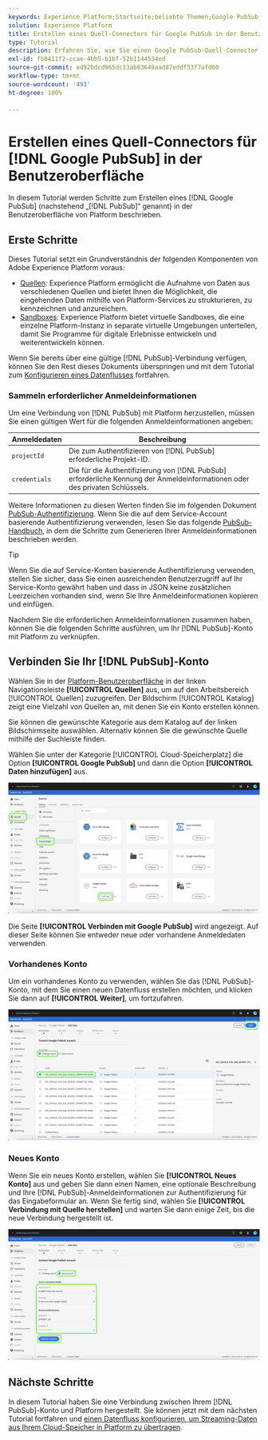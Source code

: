 ```yaml
---
keywords: Experience Platform;Startseite;beliebte Themen;Google PubSub;google pubsub
solution: Experience Platform
title: Erstellen eines Quell-Connectors für Google PubSub in der Benutzeroberfläche
type: Tutorial
description: Erfahren Sie, wie Sie einen Google PubSub-Quell-Connector in der Platform-Benutzeroberfläche erstellen.
exl-id: fb8411f2-ccae-4bb5-b1bf-52b1144534ed
source-git-commit: ed92bdcd965dc13ab83649aad87eddf53f7afd60
workflow-type: tm+mt
source-wordcount: '493'
ht-degree: 100%

---
```


# Erstellen eines Quell-Connectors für [!DNL Google PubSub] in der Benutzeroberfläche

In diesem Tutorial werden Schritte zum Erstellen eines [!DNL Google PubSub] (nachstehend „[!DNL PubSub]“ genannt) in der Benutzeroberfläche von Platform beschrieben.

## Erste Schritte

Dieses Tutorial setzt ein Grundverständnis der folgenden Komponenten von Adobe Experience Platform voraus:

* [Quellen](../../../../home.md): Experience Platform ermöglicht die Aufnahme von Daten aus verschiedenen Quellen und bietet Ihnen die Möglichkeit, die eingehenden Daten mithilfe von Platform-Services zu strukturieren, zu kennzeichnen und anzureichern.
* [Sandboxes](../../../../../sandboxes/home.md): Experience Platform bietet virtuelle Sandboxes, die eine einzelne Platform-Instanz in separate virtuelle Umgebungen unterteilen, damit Sie Programme für digitale Erlebnisse entwickeln und weiterentwickeln können.

Wenn Sie bereits über eine gültige [!DNL PubSub]-Verbindung verfügen, können Sie den Rest dieses Dokuments überspringen und mit dem Tutorial zum [Konfigurieren eines Datenflusses](../../dataflow/batch/cloud-storage.md) fortfahren.

### Sammeln erforderlicher Anmeldeinformationen

Um eine Verbindung von [!DNL PubSub] mit Platform herzustellen, müssen Sie einen gültigen Wert für die folgenden Anmeldeinformationen angeben:

| Anmeldedaten | Beschreibung |
| ---------- | ----------- |
| `projectId` | Die zum Authentifizieren von [!DNL PubSub] erforderliche Projekt-ID. |
| `credentials` | Die für die Authentifizierung von [!DNL PubSub] erforderliche Kennung der Anmeldeinformationen oder des privaten Schlüssels. |

Weitere Informationen zu diesen Werten finden Sie im folgenden Dokument [PubSub-Authentifizierung](https://cloud.google.com/pubsub/docs/authentication). Wenn Sie die auf dem Service-Account basierende Authentifizierung verwenden, lesen Sie das folgende [PubSub-Handbuch](https://cloud.google.com/docs/authentication/production#create_service_account), in dem die Schritte zum Generieren Ihrer Anmeldeinformationen beschrieben werden.

>[!TIP]
>
>Wenn Sie die auf Service-Konten basierende Authentifizierung verwenden, stellen Sie sicher, dass Sie einen ausreichenden Benutzerzugriff auf Ihr Service-Konto gewährt haben und dass in JSON keine zusätzlichen Leerzeichen vorhanden sind, wenn Sie Ihre Anmeldeinformationen kopieren und einfügen.

Nachdem Sie die erforderlichen Anmeldeinformationen zusammen haben, können Sie die folgenden Schritte ausführen, um Ihr [!DNL PubSub]-Konto mit Platform zu verknüpfen.

## Verbinden Sie Ihr [!DNL PubSub]-Konto

Wählen Sie in der [Platform-Benutzeroberfläche](https://platform.adobe.com) in der linken Navigationsleiste **[!UICONTROL Quellen]** aus, um auf den Arbeitsbereich [!UICONTROL Quellen] zuzugreifen. Der Bildschirm [!UICONTROL Katalog] zeigt eine Vielzahl von Quellen an, mit denen Sie ein Konto erstellen können.

Sie können die gewünschte Kategorie aus dem Katalog auf der linken Bildschirmseite auswählen. Alternativ können Sie die gewünschte Quelle mithilfe der Suchleiste finden.

Wählen Sie unter der Kategorie [!UICONTROL Cloud-Speicherplatz] die Option **[!UICONTROL Google PubSub]** und dann die Option **[!UICONTROL Daten hinzufügen]** aus.

![Katalog](../../../../images/tutorials/create/google-pubsub/catalog.png)

Die Seite **[!UICONTROL Verbinden mit Google PubSub]** wird angezeigt. Auf dieser Seite können Sie entweder neue oder vorhandene Anmeldedaten verwenden.

### Vorhandenes Konto

Um ein vorhandenes Konto zu verwenden, wählen Sie das [!DNL PubSub]-Konto, mit dem Sie einen neuen Datenfluss erstellen möchten, und klicken Sie dann auf **[!UICONTROL Weiter]**, um fortzufahren.

![vorhanden](../../../../images/tutorials/create/google-pubsub/existing.png)

### Neues Konto

Wenn Sie ein neues Konto erstellen, wählen Sie **[!UICONTROL Neues Konto]** aus und geben Sie dann einen Namen, eine optionale Beschreibung und Ihre [!DNL PubSub]-Anmeldeinformationen zur Authentifizierung für das Eingabeformular an. Wenn Sie fertig sind, wählen Sie **[!UICONTROL Verbindung mit Quelle herstellen]** und warten Sie dann einige Zeit, bis die neue Verbindung hergestellt ist.

![neu](../../../../images/tutorials/create/google-pubsub/new.png)

## Nächste Schritte

In diesem Tutorial haben Sie eine Verbindung zwischen Ihrem [!DNL PubSub]-Konto und Platform hergestellt. Sie können jetzt mit dem nächsten Tutorial fortfahren und [einen Datenfluss konfigurieren, um Streaming-Daten aus Ihrem Cloud-Speicher in Platform zu übertragen](../../dataflow/streaming/cloud-storage-streaming.md).
